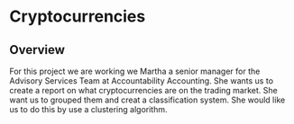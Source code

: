 # Cryptocurrencies
## Overview 
For this project we are working we Martha a senior manager for the Advisory Services Team at Accountability Accounting. She wants us to create a report on what cryptocurrencies are on the trading market. She want us to grouped them and creat a classification system. She would like us to do this by use a clustering algorithm.
